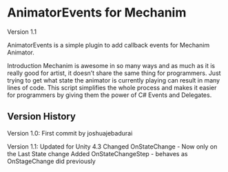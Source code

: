AnimatorEvents for Mechanim
===========================
Version 1.1

AnimatorEvents is a simple plugin to add callback events for Mechanim Animator.

Introduction
Mechanim is awesome in so many ways and as much as it is really good for artist, it doesn’t share the same thing for programmers. Just trying to get what state the animator is currently playing can result in many lines of code. This script simplifies the whole process and makes it easier for programmers by giving them the power of C# Events and Delegates.

Version History
---------------------------
Version 1.0:
First commit by joshuajebadurai

Version 1.1:
Updated for Unity 4.3
Changed OnStateChange - Now only on the Last State change
Added OnStateChangeStep - behaves as OnStageChange did previously